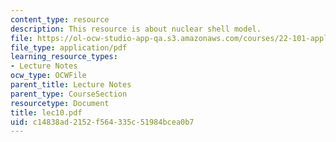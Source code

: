 ```yaml
---
content_type: resource
description: This resource is about nuclear shell model.
file: https://ol-ocw-studio-app-qa.s3.amazonaws.com/courses/22-101-applied-nuclear-physics-fall-2006/c14838ad2152f564335c51984bcea0b7_lec10.pdf
file_type: application/pdf
learning_resource_types:
- Lecture Notes
ocw_type: OCWFile
parent_title: Lecture Notes
parent_type: CourseSection
resourcetype: Document
title: lec10.pdf
uid: c14838ad-2152-f564-335c-51984bcea0b7
---
```

